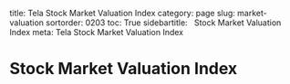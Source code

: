 ﻿title: Tela Stock Market Valuation Index
category: page
slug: market-valuation
sortorder: 0203
toc: True
sidebartitle: &nbsp; Stock Market Valuation Index
meta: Tela Stock Market Valuation Index

<script src="http://ajax.googleapis.com/ajax/libs/jquery/2.1.4/jquery.min.js"></script>
<script src="js/jquery.csv.min.js"></script>
<script type="text/javascript" src="http://www.google.com/jsapi"></script>

<script type="text/javascript"> // load the visualisation API
  google.load('visualization', '1', { packages: ['corechart', 'controls'] });
</script>
<script type="text/javascript">
function drawVisualization() {
   $.get("data/mv.csv?q="+Math.random(), function(csvString) {
      var arrayData = $.csv.toArrays(csvString, {onParseValue: $.csv.hooks.castToScalar});
      var data = new google.visualization.arrayToDataTable(arrayData);
      var chartwidth = $('#chartparent').width();
      var mv = new google.visualization.ChartWrapper({
         chartType: 'LineChart',
         containerId: 'mv',
         dataTable: data,
         options:{
            width: chartwidth, height: 450,
            chartArea: {'width': '75%','height': '70%'},
            title: 'Tela Stock Market Valuation Index',
            legend: 'bottom',
            titleTextStyle : {color: 'black', fontSize: 20},
            vAxis: {viewWindow: {min: -1, max: 1}, format: '0.00', title: 'Stock Market Valuation Index'},
            series: {
               0: { color: '#529ecc' }
            }
         }
      });
      mv.draw();
   });
}
google.setOnLoadCallback(drawVisualization)
</script>

<script type="text/javascript">
function drawVisualization() {
   $.get("data/mv2018.csv?q="+Math.random(), function(csvString) {
      var arrayData = $.csv.toArrays(csvString, {onParseValue: $.csv.hooks.castToScalar});
      var data = new google.visualization.arrayToDataTable(arrayData);
      var chartwidth = $('#chartparent').width();
      var mv2018 = new google.visualization.ChartWrapper({
         chartType: 'LineChart',
         containerId: 'mv2018',
         dataTable: data,
         options:{
            width: chartwidth, height: 450,
            chartArea: {'width': '75%','height': '70%'},
            title: 'Tela Stock Market Valuation Index (2018)',
            legend: 'bottom',
            titleTextStyle : {color: 'black', fontSize: 20},
            vAxis: {viewWindow: {min: 0, max: .5}, format: '0.00', title: 'Stock Market Valuation Index'},
            series: {
               0: { color: '#529ecc' }
            }
         }
      });
      mv2018.draw();
   });
}
google.setOnLoadCallback(drawVisualization)
</script>

# Stock Market Valuation Index

<div id="mv2018" style="margin-top:0px"></div>
<br>
<div id="mv" style="margin-top:0px"></div>
